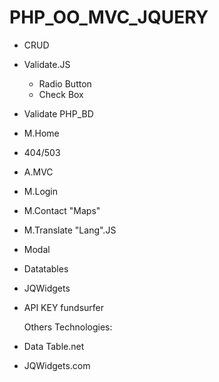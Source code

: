 # PHP_OO_MVC_JQUERY

- CRUD
- Validate.JS
    - Radio Button
    - Check Box
- Validate PHP_BD
- M.Home
- 404/503
- A.MVC
- M.Login
- M.Contact "Maps"
- M.Translate "Lang".JS
- Modal
- Datatables
- JQWidgets
- API KEY fundsurfer


    Others Technologies:
- Data Table.net
- JQWidgets.com
